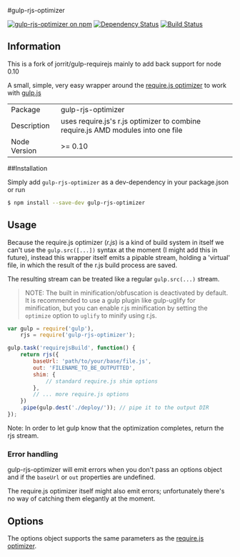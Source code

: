 #gulp-rjs-optimizer

[![gulp-rjs-optimizer on npm](https://img.shields.io/npm/v/gulp-rjs-optimizer.svg?style=flat)](https://www.npmjs.com/package/gulp-rjs-optimizer)
[![Dependency Status](https://david-dm.org/mdonatas/gulp-rjs-optimizer.png)](https://david-dm.org/mdonatas/gulp-rjs-optimizer)
[![Build Status](https://travis-ci.org/mdonatas/gulp-rjs-optimizer.png?branch=master)](https://travis-ci.org/mdonatas/gulp-rjs-optimizer)

## Information

This is a fork of jorrit/gulp-requirejs mainly to add back support for node 0.10

A small, simple, very easy wrapper around the [require.js optimizer](https://github.com/jrburke/r.js) to work with [gulp.js](https://github.com/gulpjs/gulp)

<table>
<tr>
<td>Package</td><td>gulp-rjs-optimizer</td>
</tr>
<tr>
<td>Description</td>
<td>uses require.js's r.js optimizer to combine require.js AMD modules into one file</td>
</tr>
<tr>
<td>Node Version</td>
<td>>= 0.10</td>
</tr>
</table>


##Installation

Simply add `gulp-rjs-optimizer` as a dev-dependency in your package.json or run

```bash
$ npm install --save-dev gulp-rjs-optimizer
```

## Usage

Because the require.js optimizer (_r.js_) is a kind of build system in itself we can't use the `gulp.src([...])` syntax at the moment (I might add this in future), instead this wrapper itself emits a pipable stream, holding a 'virtual' file, in which the result of the r.js build process are saved.

The resulting stream can be treated like a regular `gulp.src(...)` stream.

>NOTE: The built in minification/obfuscation is deactivated by default. It is recommended to use a gulp plugin like gulp-uglify for minification, but you can enable r.js minification by setting the `optimize` option to `uglify` to minify using r.js.

```javascript
var gulp = require('gulp'),
    rjs = require('gulp-rjs-optimizer');

gulp.task('requirejsBuild', function() {
    return rjs({
        baseUrl: 'path/to/your/base/file.js',
        out: 'FILENAME_TO_BE_OUTPUTTED',
        shim: {
            // standard require.js shim options
        },
        // ... more require.js options
    })
    .pipe(gulp.dest('./deploy/')); // pipe it to the output DIR
});
```

Note: In order to let gulp know that the optimization completes, return the rjs stream.

### Error handling

gulp-rjs-optimizer will emit errors when you don't pass an options object and if the `baseUrl` or `out` properties are undefined.

The require.js optimizer itself might also emit errors; unfortunately there's no way of catching them elegantly at the moment.


## Options

The options object supports the same parameters as the [require.js optimizer](https://github.com/jrburke/r.js).
